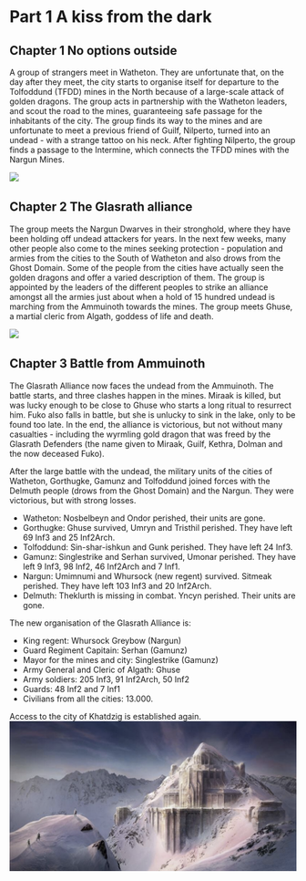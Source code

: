 # Part 1 A kiss from the dark

## Chapter 1 No options outside

A group of strangers meet in Watheton. They are unfortunate that, on the day after they meet, the city starts to organise itself for departure to the Tolfoddund (TFDD) mines in the North because of a large-scale attack of golden dragons. The group acts in partnership with the Watheton leaders, and scout the road to the mines, guaranteeing safe passage for the inhabitants of the city. The group finds its way to the mines and are unfortunate to meet a previous friend of Guilf, Nilperto, turned into an undead - with a strange tattoo on his neck. After fighting Nilperto, the group finds a passage to the Intermine, which connects the TFDD mines with the Nargun Mines.

![](resources/Pasted%20image%2020230322230054.png)

## Chapter 2 The Glasrath alliance

The group meets the Nargun Dwarves in their stronghold, where they have been holding off undead attackers for years. In the next few weeks, many other people also come to the mines seeking protection - population and armies from the cities to the South of Watheton and also drows from the Ghost Domain. Some of the people from the cities have actually seen the golden dragons and offer a varied description of them. The group is appointed by the leaders of the different peoples to strike an alliance amongst all the armies just about when a hold of 15 hundred undead is marching from the Ammuinoth towards the mines. The group meets Ghuse, a martial cleric from Algath, goddess of life and death.

![](resources/Pasted%20image%2020230322230143.png)

## Chapter 3 Battle from Ammuinoth

The Glasrath Alliance now faces the undead from the Ammuinoth. The battle starts, and three clashes happen in the mines. Miraak is killed, but was lucky enough to be close to Ghuse who starts a long ritual to resurrect him. Fuko also falls in battle, but she is unlucky to sink in the lake, only to be found too late. In the end, the alliance is victorious, but not without many casualties - including the wyrmling gold dragon that was freed by the Glasrath Defenders (the name given to Miraak, Guilf, Kethra, Dolman and the now deceased Fuko). 

After the large battle with the undead, the military units of the cities of Watheton, Gorthugke, Gamunz and Tolfoddund joined forces with the Delmuth people (drows from the Ghost Domain) and the Nargun. They were victorious, but with strong losses.
- Watheton: Nosbelbeyn and Ondor perished, their units are gone.
- Gorthugke: Ghuse survived, Umryn and Tristhil perished. They have left 69 Inf3 and 25 Inf2Arch.
- Tolfoddund: Sin-shar-ishkun and Gunk perished. They have left 24 Inf3.
- Gamunz: Singlestrike and Serhan survived, Umonar perished. They have left 9 Inf3, 98 Inf2, 46 Inf2Arch and 7 Inf1.
- Nargun: Umimnumi and Whursock (new regent) survived. Sitmeak perished. They have left 103 Inf3 and 20 Inf2Arch.
- Delmuth: Theklurth is missing in combat. Yncyn perished. Their units are gone.

The new organisation of the Glasrath Alliance is:
- King regent: Whursock Greybow (Nargun)
- Guard Regiment Capitain: Serhan (Gamunz)
- Mayor for the mines and city: Singlestrike (Gamunz)
- Army General and Cleric of Algath: Ghuse
- Army soldiers: 205 Inf3, 91 Inf2Arch, 50 Inf2
- Guards: 48 Inf2 and 7 Inf1
- Civilians from all the cities: 13.000.

Access to the city of Khatdzig is established again.
![](resources/Pasted%20image%2020230322230543.png)

